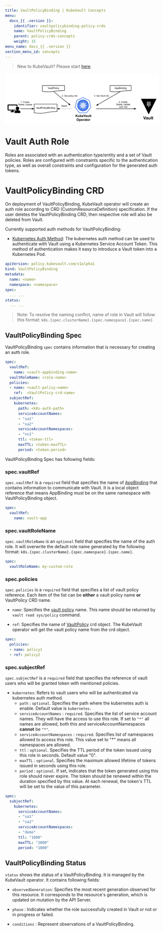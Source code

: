 ```yaml
---
title: VaultPolicyBinding | KubeVault Concepts
menu:
  docs_{{ .version }}:
    identifier: vaultpolicybinding-policy-crds
    name: VaultPolicyBinding
    parent: policy-crds-concepts
    weight: 15
menu_name: docs_{{ .version }}
section_menu_id: concepts
---
```


> New to KubeVault? Please start [here](/docs/concepts/README.md).

![VaultPolicyBinding CRD](/docs/images/concepts/vault_policy_binding.svg)

# Vault Auth Role

Roles are associated with an authentication type/entity and a set of Vault policies.
Roles are configured with constraints specific to the authentication type,
as well as overall constraints and configuration for the generated auth tokens.

# VaultPolicyBinding CRD

On deployment of VaultPolicyBinding, KubeVault operator will create an auth role according to CRD (CustomResourceDefinition) specification.
If the user deletes the VaultPolicyBinding CRD, then respective role will also be deleted from Vault.

Currently supported auth methods for VaultPolicyBinding:

- [Kubernetes Auth Method](https://www.vaultproject.io/docs/auth/kubernetes.html): The kubernetes auth method can be used to authenticate with Vault using a Kubernetes Service Account Token. This method of authentication makes it easy to introduce a Vault token into a Kubernetes Pod.

```yaml
apiVersion: policy.kubevault.com/v1alpha1
kind: VaultPolicyBinding
metadata:
  name: <name>
  namespace: <namespace>
spec:
  ... ...
status:
  ... ...
```

> Note: To resolve the naming conflict, name of role in Vault will follow this format: `k8s.{spec.clusterName}.{spec.namespace}.{spec.name}`

## VaultPolicyBinding Spec

VaultPolicyBinding `spec` contains information that is necessary for creating an auth role.

```yaml
spec:
  vaultRef:
    name: <vault-appbinding-name>
  vaultRoleName: <role-name>
  policies:
  - name: <vault-policy-name>
    ref:  <VaultPolicy-crd-name>
  subjectRef:
    kubernetes:
      path: <k8s-auth-path>
      serviceAccountNames:
      - "sa1"
      - "sa2"
      serviceAccountNamespaces:
      - "ns1"
      ttl: <token-ttl>
      maxTTL: <token-maxTTL>
      period: <token-period>
```

VaultPolicyBinding Spec has following fields:

### spec.vaultRef

`spec.vaultRef` is a `required` field that specifies the name of [AppBinding](/docs/concepts/vault-server-crds/auth-methods/appbinding.md) that contains information to communicate with Vault.
 It is a local object reference that means AppBinding must be on the same namespace with VaultPolicyBinding object.

```yaml
spec:
  vaultRef:
    name: vault-app
```

### spec.vaultRoleName

`spec.vaultRoleName` is an `optional` field that specifies the name of the auth role.
It will overwrite the default role name generated by the following format: `k8s.{spec.clusterName}.{spec.namespace}.{spec.name}`.

```yaml
spec:
  vaultRoleName: my-custom-role
```

### spec.policies

`spec.policies` is a `required` field that specifies a list of vault policy reference. Each item of the list
can be **either** a vault policy name **or** VaultPolicy CRD name.

- `name`: Specifies the [vault policy](https://www.vaultproject.io/docs/concepts/policies.html) name.
   This name should be returned by `vault read sys/policy` command.

- `ref`: Specifies the name of [VaultPolicy](/docs/concepts/policy-crds/vaultpolicy.md) crd object. The KubeVault operator will get the vault policy name
   from the crd object.

```yaml
spec:
  policies:
  - name: policy1
  - ref: policy2
```

### spec.subjectRef

`spec.subjectRef` is a `required` field that specifies the reference of vault users who will be granted
token with mentioned policies.

- `kubernetes`: Refers to vault users who will be authenticated via kubernetes auth method.
    - `path` : `optional`. Specifies the path where the kubernetes auth is enable. Default value is `kubernetes`.
    - `serviceAccountNames` : `required`. Specifies the list of service account names.
        They will have the access to use this role.  If set to `"*"` all names are allowed,
        both this and serviceAccountNamespaces **cannot** be `"*"`.
    - `serviceAccountNamespaces` : `required`. Specifies list of namespaces allowed to access this role. This value set to "*" means
       all namespaces are allowed.
    - `ttl` : `optional`. Specifies the TTL period of the token issued using this role in seconds. Default value "0".
    - `maxTTL` : `optional`. Specifies the maximum allowed lifetime of tokens issued in seconds using this role.
    - `period` : `optional`. If set, indicates that the token generated using this role
        should never expire. The token should be renewed within the duration specified by this value.
        At each renewal, the token's TTL will be set to the value of this parameter.

```yaml
spec:
  subjectRef:
    kubernetes:
      serviceAccountNames:
      - "sa1"
      - "sa2"
      serviceAccountNamespaces:
      - "demo"
      ttl: "1000"
      maxTTL: "2000"
      period: "1000"
```

## VaultPolicyBinding Status

`status` shows the status of a VaultPolicyBinding. It is managed by the KubeVault operator. It contains following fields:

- `observedGeneration`: Specifies the most recent generation observed for this resource. It corresponds to the resource's generation,
    which is updated on mutation by the API Server.

- `phase` : Indicates whether the role successfully created in Vault or not or in progress or failed.

- `conditions` : Represent observations of a VaultPolicyBinding.
